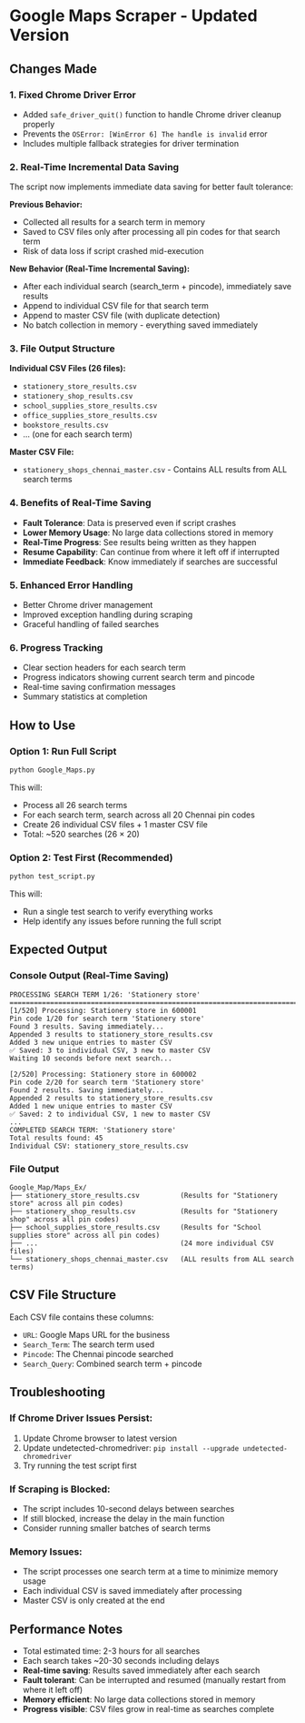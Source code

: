 # Google Maps Scraper - Updated Version

## Changes Made

### 1. **Fixed Chrome Driver Error**
- Added `safe_driver_quit()` function to handle Chrome driver cleanup properly
- Prevents the `OSError: [WinError 6] The handle is invalid` error
- Includes multiple fallback strategies for driver termination

### 2. **Real-Time Incremental Data Saving**
The script now implements immediate data saving for better fault tolerance:

**Previous Behavior:**
- Collected all results for a search term in memory
- Saved to CSV files only after processing all pin codes for that search term
- Risk of data loss if script crashed mid-execution

**New Behavior (Real-Time Incremental Saving):**
- After each individual search (search_term + pincode), immediately save results
- Append to individual CSV file for that search term
- Append to master CSV file (with duplicate detection)
- No batch collection in memory - everything saved immediately

### 3. **File Output Structure**

**Individual CSV Files (26 files):**
- `stationery_store_results.csv`
- `stationery_shop_results.csv`
- `school_supplies_store_results.csv`
- `office_supplies_store_results.csv`
- `bookstore_results.csv`
- ... (one for each search term)

**Master CSV File:**
- `stationery_shops_chennai_master.csv` - Contains ALL results from ALL search terms

### 4. **Benefits of Real-Time Saving**
- **Fault Tolerance**: Data is preserved even if script crashes
- **Lower Memory Usage**: No large data collections stored in memory
- **Real-Time Progress**: See results being written as they happen
- **Resume Capability**: Can continue from where it left off if interrupted
- **Immediate Feedback**: Know immediately if searches are successful

### 5. **Enhanced Error Handling**
- Better Chrome driver management
- Improved exception handling during scraping
- Graceful handling of failed searches

### 6. **Progress Tracking**
- Clear section headers for each search term
- Progress indicators showing current search term and pincode
- Real-time saving confirmation messages
- Summary statistics at completion

## How to Use

### Option 1: Run Full Script
```bash
python Google_Maps.py
```
This will:
- Process all 26 search terms
- For each search term, search across all 20 Chennai pin codes
- Create 26 individual CSV files + 1 master CSV file
- Total: ~520 searches (26 × 20)

### Option 2: Test First (Recommended)
```bash
python test_script.py
```
This will:
- Run a single test search to verify everything works
- Help identify any issues before running the full script

## Expected Output

### Console Output (Real-Time Saving)
```
PROCESSING SEARCH TERM 1/26: 'Stationery store'
================================================================================
[1/520] Processing: Stationery store in 600001
Pin code 1/20 for search term 'Stationery store'
Found 3 results. Saving immediately...
Appended 3 results to stationery_store_results.csv
Added 3 new unique entries to master CSV
✅ Saved: 3 to individual CSV, 3 new to master CSV
Waiting 10 seconds before next search...

[2/520] Processing: Stationery store in 600002
Pin code 2/20 for search term 'Stationery store'
Found 2 results. Saving immediately...
Appended 2 results to stationery_store_results.csv
Added 1 new unique entries to master CSV
✅ Saved: 2 to individual CSV, 1 new to master CSV
...
COMPLETED SEARCH TERM: 'Stationery store'
Total results found: 45
Individual CSV: stationery_store_results.csv
```

### File Output
```
Google_Map/Maps_Ex/
├── stationery_store_results.csv          (Results for "Stationery store" across all pin codes)
├── stationery_shop_results.csv           (Results for "Stationery shop" across all pin codes)
├── school_supplies_store_results.csv     (Results for "School supplies store" across all pin codes)
├── ...                                   (24 more individual CSV files)
└── stationery_shops_chennai_master.csv   (ALL results from ALL search terms)
```

## CSV File Structure
Each CSV file contains these columns:
- `URL`: Google Maps URL for the business
- `Search_Term`: The search term used
- `Pincode`: The Chennai pincode searched
- `Search_Query`: Combined search term + pincode

## Troubleshooting

### If Chrome Driver Issues Persist:
1. Update Chrome browser to latest version
2. Update undetected-chromedriver: `pip install --upgrade undetected-chromedriver`
3. Try running the test script first

### If Scraping is Blocked:
- The script includes 10-second delays between searches
- If still blocked, increase the delay in the main function
- Consider running smaller batches of search terms

### Memory Issues:
- The script processes one search term at a time to minimize memory usage
- Each individual CSV is saved immediately after processing
- Master CSV is only created at the end

## Performance Notes
- Total estimated time: 2-3 hours for all searches
- Each search takes ~20-30 seconds including delays
- **Real-time saving**: Results saved immediately after each search
- **Fault tolerant**: Can be interrupted and resumed (manually restart from where it left off)
- **Memory efficient**: No large data collections stored in memory
- **Progress visible**: CSV files grow in real-time as searches complete
